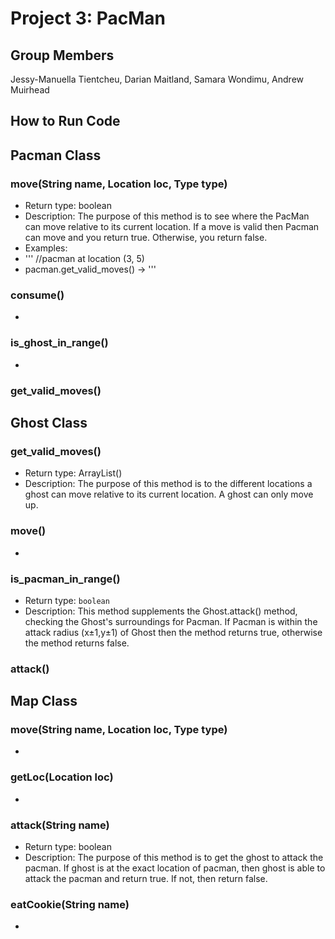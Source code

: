 # Project 3: PacMan
## Group Members
Jessy-Manuella Tientcheu, Darian Maitland, Samara Wondimu, Andrew Muirhead

## How to Run Code


## Pacman Class

### move(String name, Location loc, Type type) 
* Return type: boolean
* Description: The purpose of this method is to see where the PacMan can move relative to its current location. If a move is valid then Pacman can move and you return true. Otherwise, you return false.
* Examples:
* ''' //pacman at location (3, 5) 
* pacman.get_valid_moves() -> '''

### consume()
-
### is_ghost_in_range()
-

### get_valid_moves()



## Ghost Class

### get_valid_moves()
* Return type: ArrayList<Location>()
* Description: The purpose of this method is to the different locations a ghost can move relative to its current location. A ghost can only move up.

### move()
-
### is_pacman_in_range()
* Return type: `boolean`
* Description: This method supplements the Ghost.attack() method, checking the Ghost's surroundings for Pacman. If Pacman is within the attack radius (x±1,y±1) of Ghost then the method returns true, otherwise the method returns false. 

### attack()

  
## Map Class

### move(String name, Location loc, Type type)
-
### getLoc(Location loc)
-
### attack(String name)
* Return type: boolean
* Description: The purpose of this method is to get the ghost to attack the pacman. If ghost is at the exact location of pacman, then ghost is able to attack the pacman and return true. If not, then return false.

### eatCookie(String name)
-
